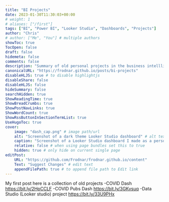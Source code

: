 ```yaml
---
title: "BI Projects"
date: 2023-01-30T11:30:03+00:00
# weight: 1
# aliases: ["/first"]
tags: ["BI", "Power BI", "Looker Studio", "Dashboards", "Projects"]
author: "Chris"
# author: ["Me", "You"] # multiple authors
showToc: true
TocOpen: false
draft: false
hidemeta: false
comments: false
description: "Summary of old personal projects in the business intellligence (dashboard building) realm"
canonicalURL: "https://frodnar.github.io/posts/bi-projects"
disableHLJS: true # to disable highlightjs
disableShare: false
disableHLJS: false
hideSummary: false
searchHidden: true
ShowReadingTime: true
ShowBreadCrumbs: true
ShowPostNavLinks: true
ShowWordCount: true
ShowRssButtonInSectionTermList: true
UseHugoToc: true
cover:
    image: "dash_cap.png" # image path/url
    alt: "Screenshot of a dark theme Looker Studio dashboard" # alt text
    caption: "Screenshot of a Looker Studio dashboard I made as a personal project" # display caption under cover
    relative: false # when using page bundles set this to true
    hidden: true # only hide on current single page
editPost:
    URL: "https://github.com/Frodnar/frodnar.github.io/content"
    Text: "Suggest Changes" # edit text
    appendFilePath: true # to append file path to Edit link
---
```


My first post here is a collection of old projects 
-COVID Dash
    https://bit.ly/2HpCCLF
-COVID Pubs Dash
    https://bit.ly/3GKvsuq
-Data Studio (Looker studio) project
    https://bit.ly/33U9PHx